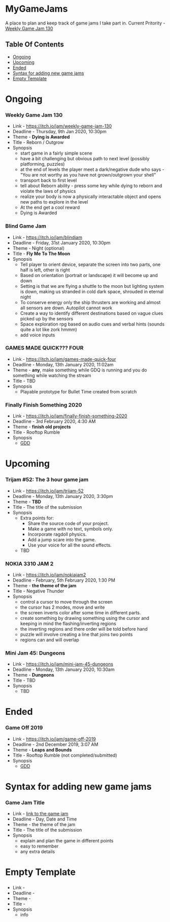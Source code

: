 # MyGameJams
A place to plan and keep track of game jams I take part in.
Current Pritority - [Weekly Game Jam 130](#current_priority)

## Table Of Contents
- [Ongoing](#ongoing)
- [Upcoming](#upcoming)
- [Ended](#ended)
- [Syntax for adding new game jams](#syntax)
- [Empty Template](#empty_template)


# Ongoing
### Weekly Game Jam 130<a name = "current_priority">
- Link - https://itch.io/jam/weekly-game-jam-130
- Deadline - Thursday, 9th Jan 2020, 10:30pm 
- Theme - __Dying is Awarded__
- Title - Reborn / Outgrow
- Synopsis
  - start game in a fairly simple scene
  - have a bit challenging but obvious path to next level (possibly platforming, puzzles)
  - at the end of levels the player meet a dark/negative dude who says - "You are not worthy as you have not grown/outgrown your shell"
  - transport back to first level
  - tell about Reborn ability - press some key while dying to reborn and violate the laws of physics
  - realize your body is now a physically interactable object and opens new paths to explore in the level
  - At the end get a cool reward
  - Dying is Awarded 

### Blind Game Jam
- Link - https://itch.io/jam/blindjam
- Deadline - Friday, 31st January 2020, 10:30pm
- Theme - Night (optional)
- Title - __Fly Me To The Moon__
- Synopsis
  - Tell player to orient device, separate the screen into two parts, one half is left, other is right
  - Based on orientation (portrait or landscape) it will become up and down
  - Setting is that we are flying a shuttle to the moon but lighting system is down, making us stranded in cold dark space, shrouded in eternal night
  - To conserve energy only the ship thrusters are working and almost all sensors are down. Autopilot cannot work
  - Create a way to identify different destinations based on vague clues picked up by the sensors
  - Space exploration rpg based on audio cues and verbal hints (sounds quite a lot like zork hmmm)
  - add voice inputs
  
### GAMES MADE QUICK??? FOUR
- Link - https://itch.io/jam/games-made-quick-four
- Deadline - Monday, 13th January 2020, 11:02am
- Theme - __any__, make something while GDQ is running and you do something while watching the stream
- Title - TBD
- Synopsis
  - Playable prototype for Bullet Time created from scratch
  
### Finally Finish Something 2020
- Link - https://itch.io/jam/finally-finish-something-2020
- Deadline -  3rd February 2020, 4:30 AM
- Theme - __finish old projects__
- Title - Rooftop Rumble
- Synopsis
  - [GDD](https://docs.google.com/document/d/1Q_k-3Pa3tg7QmgsQfcYkaGmoyfrdENL1gK17Jjpx1wA/edit?usp=sharing)

# Upcoming
### Trijam #52: The 3 hour game jam
- Link - https://itch.io/jam/trijam-52
- Deadline - Monday, 13th January 2020, 3:30pm
- Theme - __TBD__
- Title - The title of the submission
- Synopsis
  - Extra points for:
    * Share the source code of your project.
    * Make a game with no text, symbols only.
    * Incorporate ragdoll physics.
    * Add a jump scare into the game.
    * Use your voice for all the sound effects.
  - TBD

### NOKIA 3310 JAM 2
- Link - https://itch.io/jam/nokiajam2
- Deadline - February, 5th February 2020, 1:30 PM
- Theme - __the theme of the jam__
- Title - Negative Thunder
- Synopsis
  - control a cursor to move through the screen
  - the cursor has 2 modes, move and write
  - the screen inverts color after some time in different parts. 
  - create something by drawing something using the cursor and keeping in mind the flashing/inverting regions
  - the inverting regions and there order will be told before hand
  - puzzle will involve creating a line that joins two points
  - regions can and will overlap
  
### Mini Jam 45: Dungeons
- Link - https://itch.io/jam/mini-jam-45-dungeons
- Deadline - Monday, 13th January 2020, 10:30am
- Theme - __Dungeons__
- Title - TBD
- Synopsis
  - TBD

# Ended
### Game Off 2019
- Link - https://itch.io/jam/game-off-2019
- Deadline - 2nd December 2019, 3:07 AM
- Theme - __Leaps and Bounds__
- Title - Rooftop Rumble (not completed/submitted)
- Synopsis
  - [GDD](https://docs.google.com/document/d/1Q_k-3Pa3tg7QmgsQfcYkaGmoyfrdENL1gK17Jjpx1wA/edit?usp=sharing)

# Syntax for adding new game jams<a name="syntax">
### Game Jam Title
- Link - [link to the game jam]()
- Deadline - Day, Date and Time
- Theme - the theme of the jam
- Title - The title of the submission
- Synopsis
  - explain and plan the game in different points
  - easy to remember
  - any extra details
  
# Empty Template<a name="empty_template">
### 
- Link - 
- Deadline - 
- Theme - 
- Title - 
- Synopsis
  - info
